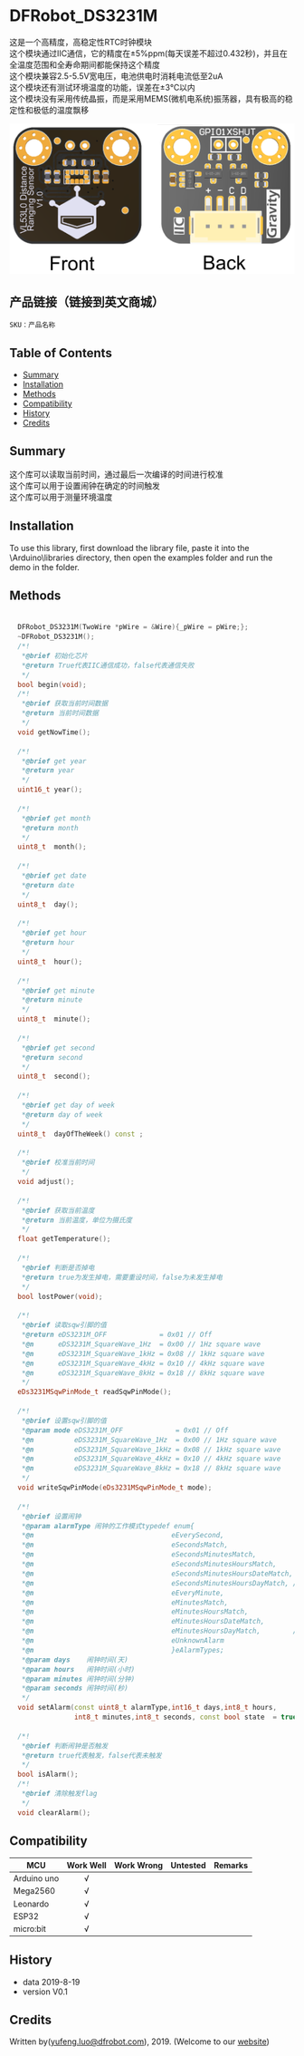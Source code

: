 # DFRobot_DS3231M
这是一个高精度，高稳定性RTC时钟模块<br>
这个模块通过IIC通信，它的精度在±5%ppm(每天误差不超过0.432秒)，并且在全温度范围和全寿命期间都能保持这个精度<br>
这个模块兼容2.5-5.5V宽电压，电池供电时消耗电流低至2uA<br>
这个模块还有测试环境温度的功能，误差在±3℃以内<br>
这个模块没有采用传统晶振，而是采用MEMS(微机电系统)振荡器，具有极高的稳定性和极低的温度飘移<br>


![正反面svg效果图](https://github.com/ouki-wang/DFRobot_Sensor/raw/master/resources/images/SEN0245svg1.png)


## 产品链接（链接到英文商城）
    SKU：产品名称
   
## Table of Contents

* [Summary](#summary)
* [Installation](#installation)
* [Methods](#methods)
* [Compatibility](#compatibility)
* [History](#history)
* [Credits](#credits)

## Summary

这个库可以读取当前时间，通过最后一次编译的时间进行校准<br>
这个库可以用于设置闹钟在确定的时间触发<br>
这个库可以用于测量环境温度<br>

## Installation

To use this library, first download the library file, paste it into the \Arduino\libraries directory, then open the examples folder and run the demo in the folder.

## Methods

```C++

  DFRobot_DS3231M(TwoWire *pWire = &Wire){_pWire = pWire;};
  ~DFRobot_DS3231M();
  /*!
   *@brief 初始化芯片
   *@return True代表IIC通信成功，false代表通信失败
   */
  bool begin(void);
  /*!
   *@brief 获取当前时间数据
   *@return 当前时间数据
   */
  void getNowTime();
  
  /*!
   *@brief get year
   *@return year
   */
  uint16_t year();
  
  /*!
   *@brief get month
   *@return month
   */
  uint8_t  month();
  
  /*!
   *@brief get date
   *@return date
   */
  uint8_t  day();
  
  /*!
   *@brief get hour
   *@return hour
   */
  uint8_t  hour();
  
  /*!
   *@brief get minute
   *@return minute
   */
  uint8_t  minute();
  
  /*!
   *@brief get second
   *@return second
   */
  uint8_t  second();
  
  /*!
   *@brief get day of week
   *@return day of week
   */
  uint8_t  dayOfTheWeek() const ;
  
  /*!
   *@brief 校准当前时间
   */
  void adjust();
  
  /*!
   *@brief 获取当前温度
   *@return 当前温度，单位为摄氏度
   */
  float getTemperature();
  
  /*!
   *@brief 判断是否掉电
   *@return true为发生掉电，需要重设时间，false为未发生掉电
   */
  bool lostPower(void);
  
  /*!
   *@brief 读取sqw引脚的值
   *@return eDS3231M_OFF             = 0x01 // Off
   *@n      eDS3231M_SquareWave_1Hz  = 0x00 // 1Hz square wave
   *@n      eDS3231M_SquareWave_1kHz = 0x08 // 1kHz square wave
   *@n      eDS3231M_SquareWave_4kHz = 0x10 // 4kHz square wave
   *@n      eDS3231M_SquareWave_8kHz = 0x18 // 8kHz square wave
   */
  eDs3231MSqwPinMode_t readSqwPinMode();
  
  /*!
   *@brief 设置sqw引脚的值
   *@param mode eDS3231M_OFF             = 0x01 // Off
   *@n          eDS3231M_SquareWave_1Hz  = 0x00 // 1Hz square wave
   *@n          eDS3231M_SquareWave_1kHz = 0x08 // 1kHz square wave
   *@n          eDS3231M_SquareWave_4kHz = 0x10 // 4kHz square wave
   *@n          eDS3231M_SquareWave_8kHz = 0x18 // 8kHz square wave
   */
  void writeSqwPinMode(eDs3231MSqwPinMode_t mode);
  
  /*!
   *@brief 设置闹钟
   *@param alarmType 闹钟的工作模式typedef enum{
   *@n                                  eEverySecond,
   *@n                                  eSecondsMatch,
   *@n                                  eSecondsMinutesMatch,
   *@n                                  eSecondsMinutesHoursMatch,
   *@n                                  eSecondsMinutesHoursDateMatch,
   *@n                                  eSecondsMinutesHoursDayMatch, //Alarm1
   *@n                                  eEveryMinute,
   *@n                                  eMinutesMatch,
   *@n                                  eMinutesHoursMatch,
   *@n                                  eMinutesHoursDateMatch,
   *@n                                  eMinutesHoursDayMatch,        //Alarm2
   *@n                                  eUnknownAlarm
   *@n                                  }eAlarmTypes;
   *@param days    闹钟时间(天)
   *@param hours   闹钟时间(小时)
   *@param minutes 闹钟时间(分钟)
   *@param seconds 闹钟时间(秒)
   */
  void setAlarm(const uint8_t alarmType,int16_t days,int8_t hours,
                int8_t minutes,int8_t seconds, const bool state  = true);
  
  /*!
   *@brief 判断闹钟是否触发
   *@return true代表触发，false代表未触发
   */
  bool isAlarm();
  /*!
   *@brief 清除触发flag
   */
  void clearAlarm();
```

## Compatibility

MCU                | Work Well    | Work Wrong   | Untested    | Remarks
------------------ | :----------: | :----------: | :---------: | -----
Arduino uno        |      √       |              |             | 
Mega2560        |      √       |              |             | 
Leonardo        |      √       |              |             | 
ESP32        |      √       |              |             | 
micro:bit        |      √       |              |             | 


## History

- data 2019-8-19
- version V0.1


## Credits

Written by(yufeng.luo@dfrobot.com), 2019. (Welcome to our [website](https://www.dfrobot.com/))





